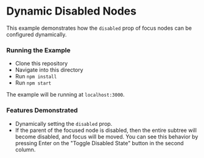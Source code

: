 # Dynamic Disabled Nodes

This example demonstrates how the `disabled` prop of focus nodes can be configured dynamically.

### Running the Example

- Clone this repository
- Navigate into this directory
- Run `npm install`
- Run `npm start`

The example will be running at `localhost:3000`.

### Features Demonstrated

- Dynamically setting the `disabled` prop.
- If the parent of the focused node is disabled, then the entire subtree will
  become disabled, and focus will be moved. You can see this behavior by
  pressing Enter on the "Toggle Disabled State" button in the second column.

